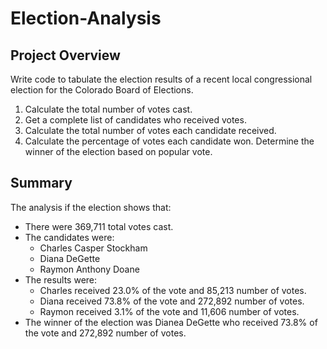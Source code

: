 # Election-Analysis

## Project Overview
Write code to tabulate the election results of a recent local congressional election for the Colorado Board of Elections.

1. Calculate the total number of votes cast.
2. Get a complete list of candidates who received votes.
3. Calculate the total number of votes each candidate received.
4. Calculate the percentage of votes each candidate won.
Determine the winner of the election based on popular vote.

## Summary
The analysis if the election shows that:
  - There were 369,711 total votes cast.
  - The candidates were:
      - Charles Casper Stockham
      - Diana DeGette
      - Raymon Anthony Doane
  - The results were:
      - Charles received 23.0% of the vote and 85,213 number of votes.
      - Diana received 73.8% of the vote and 272,892 number of votes.
      - Raymon received 3.1% of the vote and 11,606 number of votes.
  - The winner of the election was Dianea DeGette who received 73.8% of the vote and 272,892 number of votes.
